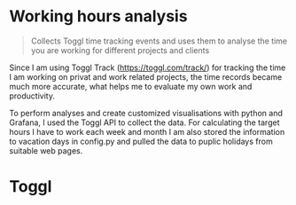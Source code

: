 # Working hours analysis

> Collects Toggl time tracking events and uses them to analyse the time you are working for different projects and clients

Since I am using Toggl Track (https://toggl.com/track/) for tracking the time I am working on privat and work related projects, the time records became much more accurate, what
helps me to evaluate my own work and productivity.

To perform analyses and create customized visualisations with python and Grafana, I used the Toggl API to collect the data. For calculating
the target hours I have to work each week and month I am also stored the information to vacation days in config.py and pulled the data to puplic
holidays from suitable web pages.


# Toggl
